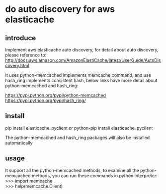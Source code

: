 # do auto discovery for aws elasticache

## introduce
Implement aws elasticache auto discovery, for detail about auto discovery, please reference to:
http://docs.aws.amazon.com/AmazonElastiCache/latest/UserGuide/AutoDiscovery.html

It uses python-memcached implements memcache command, and use hash_ring implements consistent hash, below links have more detail about python-memcached and hash_ring:

https://pypi.python.org/pypi/python-memcached
https://pypi.python.org/pypi/hash_ring/

## install

pip install elasticache_pyclient
or
python-pip install elasticache_pyclient

The python-memcached and hash_ring packages will also be installed automatically

## usage

It support all the python-memcached methods, to examine all the python-memcached methods, you can run these commands in python interpreter:
    >>> import memcache  
    >>> help(memcache.Client)  
